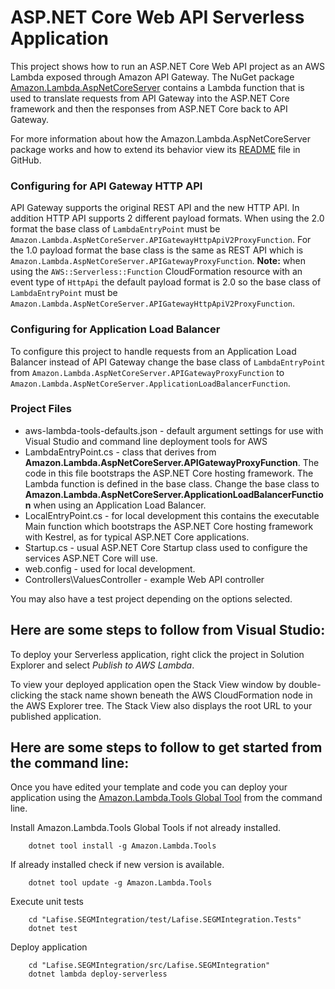 # ASP.NET Core Web API Serverless Application

This project shows how to run an ASP.NET Core Web API project as an AWS Lambda exposed through Amazon API Gateway. The NuGet package [Amazon.Lambda.AspNetCoreServer](https://www.nuget.org/packages/Amazon.Lambda.AspNetCoreServer) contains a Lambda function that is used to translate requests from API Gateway into the ASP.NET Core framework and then the responses from ASP.NET Core back to API Gateway.

For more information about how the Amazon.Lambda.AspNetCoreServer package works and how to extend its behavior view its [README](https://github.com/aws/aws-lambda-dotnet/blob/master/Libraries/src/Amazon.Lambda.AspNetCoreServer/README.md) file in GitHub.

### Configuring for API Gateway HTTP API

API Gateway supports the original REST API and the new HTTP API. In addition HTTP API supports 2 different
payload formats. When using the 2.0 format the base class of `LambdaEntryPoint` must be `Amazon.Lambda.AspNetCoreServer.APIGatewayHttpApiV2ProxyFunction`.
For the 1.0 payload format the base class is the same as REST API which is `Amazon.Lambda.AspNetCoreServer.APIGatewayProxyFunction`.
**Note:** when using the `AWS::Serverless::Function` CloudFormation resource with an event type of `HttpApi` the default payload
format is 2.0 so the base class of `LambdaEntryPoint` must be `Amazon.Lambda.AspNetCoreServer.APIGatewayHttpApiV2ProxyFunction`.

### Configuring for Application Load Balancer

To configure this project to handle requests from an Application Load Balancer instead of API Gateway change
the base class of `LambdaEntryPoint` from `Amazon.Lambda.AspNetCoreServer.APIGatewayProxyFunction` to
`Amazon.Lambda.AspNetCoreServer.ApplicationLoadBalancerFunction`.

### Project Files

- aws-lambda-tools-defaults.json - default argument settings for use with Visual Studio and command line deployment tools for AWS
- LambdaEntryPoint.cs - class that derives from **Amazon.Lambda.AspNetCoreServer.APIGatewayProxyFunction**. The code in
  this file bootstraps the ASP.NET Core hosting framework. The Lambda function is defined in the base class.
  Change the base class to **Amazon.Lambda.AspNetCoreServer.ApplicationLoadBalancerFunction** when using an
  Application Load Balancer.
- LocalEntryPoint.cs - for local development this contains the executable Main function which bootstraps the ASP.NET Core hosting framework with Kestrel, as for typical ASP.NET Core applications.
- Startup.cs - usual ASP.NET Core Startup class used to configure the services ASP.NET Core will use.
- web.config - used for local development.
- Controllers\ValuesController - example Web API controller

You may also have a test project depending on the options selected.

## Here are some steps to follow from Visual Studio:

To deploy your Serverless application, right click the project in Solution Explorer and select _Publish to AWS Lambda_.

To view your deployed application open the Stack View window by double-clicking the stack name shown beneath the AWS CloudFormation node in the AWS Explorer tree. The Stack View also displays the root URL to your published application.

## Here are some steps to follow to get started from the command line:

Once you have edited your template and code you can deploy your application using the [Amazon.Lambda.Tools Global Tool](https://github.com/aws/aws-extensions-for-dotnet-cli#aws-lambda-amazonlambdatools) from the command line.

Install Amazon.Lambda.Tools Global Tools if not already installed.

```
    dotnet tool install -g Amazon.Lambda.Tools
```

If already installed check if new version is available.

```
    dotnet tool update -g Amazon.Lambda.Tools
```

Execute unit tests

```
    cd "Lafise.SEGMIntegration/test/Lafise.SEGMIntegration.Tests"
    dotnet test
```

Deploy application

```
    cd "Lafise.SEGMIntegration/src/Lafise.SEGMIntegration"
    dotnet lambda deploy-serverless
```
